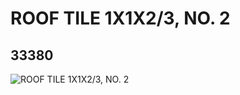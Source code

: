 # ROOF TILE 1X1X2/3, NO. 2
## 33380
![ROOF TILE 1X1X2/3, NO. 2](https://lc-www-live-s.legocdn.com/media/bricks/5/2/6186782.jpg)